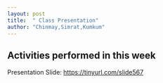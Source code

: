 ```yaml
---
layout: post
title:  " Class Presentation"
author: "Chinmay,Simrat,Kumkum"
---
```


## Activities performed in this week
Presentation Slide: https://tinyurl.com/slide567
          


